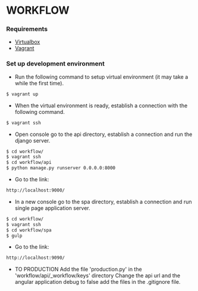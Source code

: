 WORKFLOW
===========

### Requirements

* [Virtualbox](https://www.virtualbox.org/wiki/Downloads)
* [Vagrant](https://www.vagrantup.com/downloads.html)

### Set up development environment

* Run the following command to setup virtual environment
(it may take a while the first time).

```sh
$ vagrant up
```

* When the virtual environment is ready, establish a connection with the
following command.

```sh
$ vagrant ssh
```



*  Open console go to the api directory, establish a connection and run the django server.

```sh
$ cd workflow/
$ vagrant ssh
$ cd workflow/api
$ python manage.py runserver 0.0.0.0:8000 
```

* Go to the link:
```sh
http://localhost:9000/
```



* In a new console go to the spa directory, establish a connection and run single page application server.

```sh
$ cd workflow/
$ vagrant ssh
$ cd workflow/spa
$ gulp
```

* Go to the link:
```sh
http://localhost:9090/
```

* TO PRODUCTION
Add the file 'production.py' in the 'workflow/api/_workflow/keys' directory
Change the api url and the angular application debug to false 
add the files in the .gitignore file.
